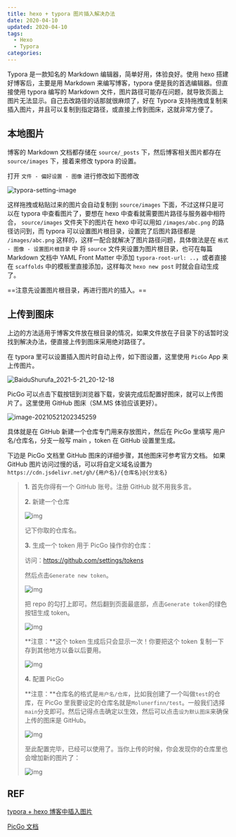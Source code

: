 ```yaml
---
title: hexo + typora 图片插入解决办法
date: 2020-04-10
updated: 2020-04-10
tags: 
  - Hexo
  - Typora
categories:
---
```


Typora 是一款知名的 Markdown 编辑器，简单好用，体验良好。使用 hexo 搭建好博客后，主要是用 Markdown 来编写博客，typora 便是我的首选编辑器。但直接使用 typora 编写的 Markdown 文件，图片路径可能存在问题，就导致页面上图片无法显示。自己去改路径的话那就很麻烦了，好在  Typora 支持拖拽或复制来插入图片，并且可以复制到指定路径，或直接上传到图床，这就非常方便了。

<!-- more -->

## 本地图片

博客的 Markdown 文档都存储在 `source/_posts` 下，然后博客相关图片都存在 `source/images` 下，接着来修改 typora 的设置。

打开 `文件 - 偏好设置 - 图像` 进行修改如下图修改

![typora-setting-image](https://cdn.jsdelivr.net/gh/asadahimeka/withpicbed@pic/images/20210521195323.png)

这样拖拽或粘贴过来的图片会自动复制到 `source/images` 下面，不过这样只是可以在 typora 中查看图片了，要想在 hexo 中查看就需要图片路径与服务器中相符合， `source/images` 文件夹下的图片在 hexo 中可以用如 `/images/abc.png` 的路径访问到，而 typora 可以设置图片根目录，设置完了后图片路径都是 `/images/abc.png` 这样的，这样一配合就解决了图片路径问题，具体做法是在 `格式 - 图像 - 设置图片根目录` 中 将 `source` 文件夹设置为图片根目录，也可在每篇 Markdown 文档中 YAML Front Matter 中添加 `typora-root-url: ..`，或者直接在 `scaffolds` 中的模板里直接添加，这样每次 `hexo new post` 时就会自动生成了。

==注意先设置图片根目录，再进行图片的插入。==

## 上传到图床

上边的方法适用于博客文件放在根目录的情况，如果文件放在子目录下的话暂时没找到解决办法，便直接上传到图床采用绝对路径了。

在 typora 里可以设置插入图片时自动上传，如下图设置，这里使用 `PicGo` App 来上传图片。

![BaiduShurufa_2021-5-21_20-12-18](https://cdn.jsdelivr.net/gh/asadahimeka/withpicbed@pic/images/20210521201909.png)

PicGo 可以点击下载按钮到浏览器下载，安装完成后配置好图床，就可以上传图片了。这里使用 GitHub 图床（SM.MS 体验应该更好）。

![image-20210521202345259](https://cdn.jsdelivr.net/gh/asadahimeka/withpicbed@pic/images/20210521202345.png)

具体就是在 GitHub 新建一个仓库专门用来存放图片，然后在 PicGo 里填写 用户名/仓库名，分支一般写 main ，token 在 GitHub 设置里生成。

下边是 PicGo 文档里 GitHub 图床的详细步骤，其他图床可参考官方文档。
如果 GitHub 图片访问过慢的话，可以将自定义域名设置为 `https://cdn.jsdelivr.net/gh/{用户名}/{仓库名}@{分支名}`

> **1.** 首先你得有一个 GitHub 账号。注册 GitHub 就不用我多言。
>
> **2.** 新建一个仓库
>
> ![img](https://cdn.jsdelivr.net/gh/Molunerfinn/test@master/picgo/create_new_repo.png)
>
> 记下你取的仓库名。
>
> **3.** 生成一个 token 用于 PicGo 操作你的仓库：
>
> 访问：https://github.com/settings/tokens
>
> 然后点击`Generate new token`。
>
> ![img](https://cdn.jsdelivr.net/gh/Molunerfinn/test@master/picgo/generate_new_token.png)
>
> 把 repo 的勾打上即可。然后翻到页面最底部，点击`Generate token`的绿色按钮生成 token。
>
> ![img](https://cdn.jsdelivr.net/gh/Molunerfinn/test@master/picgo/20180508210435.png)
>
> **注意：**这个 token 生成后只会显示一次！你要把这个 token 复制一下存到其他地方以备以后要用。
>
> ![img](https://cdn.jsdelivr.net/gh/Molunerfinn/test@master/picgo/copy_token.png)
>
> **4.** 配置 PicGo
>
> **注意：**仓库名的格式是`用户名/仓库`，比如我创建了一个叫做`test`的仓库，在 PicGo 里我要设定的仓库名就是`Molunerfinn/test`。一般我们选择`main`分支即可。然后记得点击确定以生效，然后可以点击`设为默认图床`来确保上传的图床是 GitHub。
>
> ![img](https://cdn.jsdelivr.net/gh/Molunerfinn/test@master/picgo/setup_github.png)
>
> 至此配置完毕，已经可以使用了。当你上传的时候，你会发现你的仓库里也会增加新的图片了：
>
> ![img](https://cdn.jsdelivr.net/gh/Molunerfinn/test@master/picgo/success.png)

## REF

[typora + hexo 博客中插入图片](https://blog.csdn.net/qq_32623363/article/details/100524856)

[PicGo 文档](https://picgo.github.io/PicGo-Doc/zh/guide/config.html)
